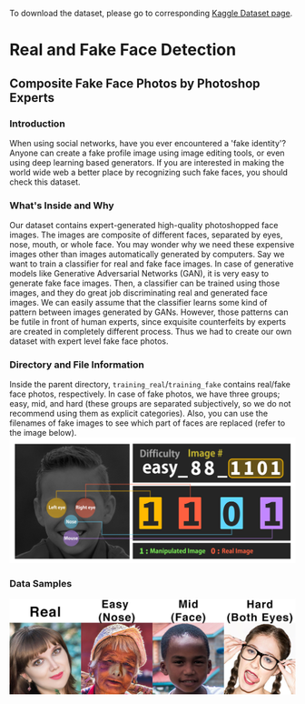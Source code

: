 To download the dataset, please go to corresponding [Kaggle Dataset page](https://www.kaggle.com/ciplab/real-and-fake-face-detection).

# Real and Fake Face Detection
## Composite Fake Face Photos by Photoshop Experts

### Introduction
When using social networks, have you ever encountered a 'fake identity'? 
Anyone can create a fake profile image using image editing tools, or even using deep learning based generators.
 If you are interested in making the world wide web a better place by recognizing such fake faces, you should check this dataset. 

### What's Inside and Why
Our dataset contains expert-generated high-quality photoshopped face images.
The images are composite of different faces, separated by eyes, nose, mouth, or whole face.
You may wonder why we need these expensive images other than images automatically generated by computers.
Say we want to train a classifier for real and fake face images. 
In case of generative models like Generative Adversarial Networks (GAN), it is very easy to generate fake face images.
Then, a classifier can be trained using those images, and they do great job discriminating real and generated face images.
We can easily assume that the classifier learns some kind of pattern between images generated by GANs.
However, those patterns can be futile in front of human experts, since exquisite counterfeits by experts are created in completely different process. 
Thus we had to create our own dataset with expert level fake face photos.

### Directory and File Information
Inside the parent directory, `training_real`/`training_fake` contains real/fake face photos, respectively.
In case of fake photos, we have three groups; easy, mid, and hard (these groups are separated subjectively, so we do not recommend using them as explicit categories).
Also, you can use the filenames of fake images to see which part of faces are replaced (refer to the image below).
![Filename description.][1]

### Data Samples
![Data Samples][2]

  [1]: https://github.com/minostauros/Real-and-Fake-Face-Detection/raw/master/filename_description.jpg
  [2]: https://github.com/minostauros/Real-and-Fake-Face-Detection/raw/master/samples.jpg
  
